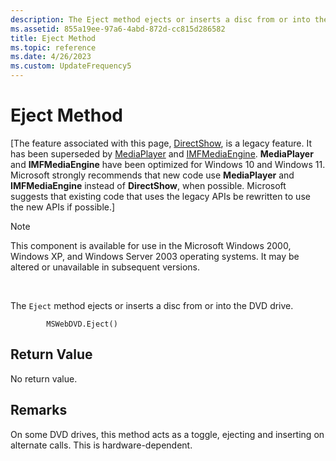 ```yaml
---
description: The Eject method ejects or inserts a disc from or into the DVD drive.
ms.assetid: 855a19ee-97a6-4abd-872d-cc815d286582
title: Eject Method
ms.topic: reference
ms.date: 4/26/2023
ms.custom: UpdateFrequency5
---
```


# Eject Method

\[The feature associated with this page, [DirectShow](/windows/win32/directshow/directshow), is a legacy feature. It has been superseded by [MediaPlayer](/uwp/api/Windows.Media.Playback.MediaPlayer) and [IMFMediaEngine](/windows/win32/api/mfmediaengine/nn-mfmediaengine-imfmediaengine). **MediaPlayer** and **IMFMediaEngine** have been optimized for Windows 10 and Windows 11. Microsoft strongly recommends that new code use **MediaPlayer** and **IMFMediaEngine** instead of **DirectShow**, when possible. Microsoft suggests that existing code that uses the legacy APIs be rewritten to use the new APIs if possible.\]

> [!Note]  
> This component is available for use in the Microsoft Windows 2000, Windows XP, and Windows Server 2003 operating systems. It may be altered or unavailable in subsequent versions.

 

The `Eject` method ejects or inserts a disc from or into the DVD drive.

``` syntax
        MSWebDVD.Eject()
```

## Return Value

No return value.

## Remarks

On some DVD drives, this method acts as a toggle, ejecting and inserting on alternate calls. This is hardware-dependent.

 

 



